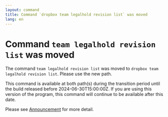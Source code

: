 ```yaml
---
layout: command
title: Command `dropbox team legalhold revision list` was moved
lang: en
---
```


# Command `team legalhold revision list` was moved

The command `team legalhold revision list` was moved to `dropbox team legalhold revision list`. Please use the new path.

This command is available at both path(s) during the transition period until the build released before 2024-06-30T15:00:00Z. If you are using this version of the program, this command will continue to be available after this date.

Please see [Announcement](https://github.com/watermint/toolbox/discussions/799) for more detail.


